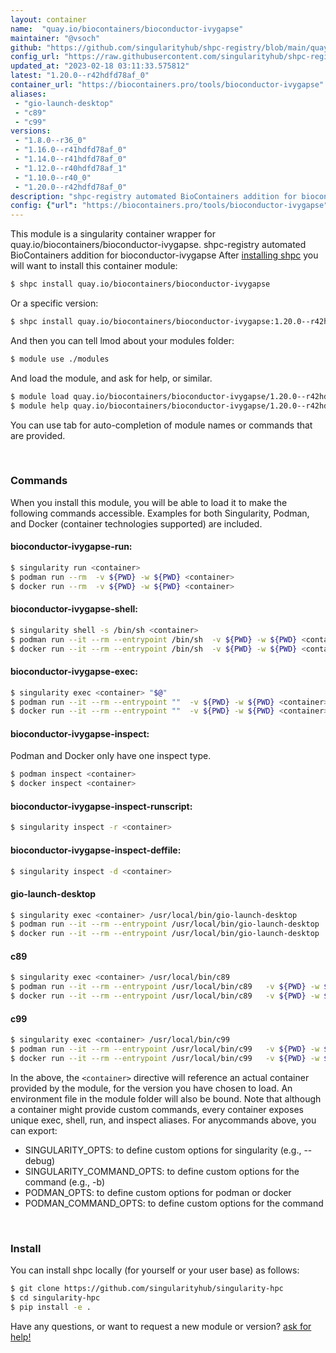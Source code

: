 ```yaml
---
layout: container
name:  "quay.io/biocontainers/bioconductor-ivygapse"
maintainer: "@vsoch"
github: "https://github.com/singularityhub/shpc-registry/blob/main/quay.io/biocontainers/bioconductor-ivygapse/container.yaml"
config_url: "https://raw.githubusercontent.com/singularityhub/shpc-registry/main/quay.io/biocontainers/bioconductor-ivygapse/container.yaml"
updated_at: "2023-02-18 03:11:33.575812"
latest: "1.20.0--r42hdfd78af_0"
container_url: "https://biocontainers.pro/tools/bioconductor-ivygapse"
aliases:
 - "gio-launch-desktop"
 - "c89"
 - "c99"
versions:
 - "1.8.0--r36_0"
 - "1.16.0--r41hdfd78af_0"
 - "1.14.0--r41hdfd78af_0"
 - "1.12.0--r40hdfd78af_1"
 - "1.10.0--r40_0"
 - "1.20.0--r42hdfd78af_0"
description: "shpc-registry automated BioContainers addition for bioconductor-ivygapse"
config: {"url": "https://biocontainers.pro/tools/bioconductor-ivygapse", "maintainer": "@vsoch", "description": "shpc-registry automated BioContainers addition for bioconductor-ivygapse", "latest": {"1.20.0--r42hdfd78af_0": "sha256:b0c08b0cb9e64619286d5795091c5d2b85eec23d1169db069605ee3ac553a89c"}, "tags": {"1.8.0--r36_0": "sha256:551aa3c66e4ff20b1c7bd0bba3631d1070fa22f4d45ebeb214a17e7e4b4090bf", "1.16.0--r41hdfd78af_0": "sha256:e7d5889f2ce4e3ea5ad48e06c86ee7f0db60b690130c976aaf242a04eebceb31", "1.14.0--r41hdfd78af_0": "sha256:08ee1dfe9b86f49925ec9a7a702526be19f62dc82c3b060382a7eb07c4807b99", "1.12.0--r40hdfd78af_1": "sha256:051161dc98cf11ef6b91064d4681692c92b386f4ca93a86630e01bb7b671fd42", "1.10.0--r40_0": "sha256:33b476bc0672c693a3e6a9bd9165668ae7875537883ad9eb100454fc94b5f1cb", "1.20.0--r42hdfd78af_0": "sha256:b0c08b0cb9e64619286d5795091c5d2b85eec23d1169db069605ee3ac553a89c"}, "docker": "quay.io/biocontainers/bioconductor-ivygapse", "aliases": {"gio-launch-desktop": "/usr/local/bin/gio-launch-desktop", "c89": "/usr/local/bin/c89", "c99": "/usr/local/bin/c99"}}
---
```


This module is a singularity container wrapper for quay.io/biocontainers/bioconductor-ivygapse.
shpc-registry automated BioContainers addition for bioconductor-ivygapse
After [installing shpc](#install) you will want to install this container module:


```bash
$ shpc install quay.io/biocontainers/bioconductor-ivygapse
```

Or a specific version:

```bash
$ shpc install quay.io/biocontainers/bioconductor-ivygapse:1.20.0--r42hdfd78af_0
```

And then you can tell lmod about your modules folder:

```bash
$ module use ./modules
```

And load the module, and ask for help, or similar.

```bash
$ module load quay.io/biocontainers/bioconductor-ivygapse/1.20.0--r42hdfd78af_0
$ module help quay.io/biocontainers/bioconductor-ivygapse/1.20.0--r42hdfd78af_0
```

You can use tab for auto-completion of module names or commands that are provided.

<br>

### Commands

When you install this module, you will be able to load it to make the following commands accessible.
Examples for both Singularity, Podman, and Docker (container technologies supported) are included.

#### bioconductor-ivygapse-run:

```bash
$ singularity run <container>
$ podman run --rm  -v ${PWD} -w ${PWD} <container>
$ docker run --rm  -v ${PWD} -w ${PWD} <container>
```

#### bioconductor-ivygapse-shell:

```bash
$ singularity shell -s /bin/sh <container>
$ podman run --it --rm --entrypoint /bin/sh  -v ${PWD} -w ${PWD} <container>
$ docker run --it --rm --entrypoint /bin/sh  -v ${PWD} -w ${PWD} <container>
```

#### bioconductor-ivygapse-exec:

```bash
$ singularity exec <container> "$@"
$ podman run --it --rm --entrypoint ""  -v ${PWD} -w ${PWD} <container> "$@"
$ docker run --it --rm --entrypoint ""  -v ${PWD} -w ${PWD} <container> "$@"
```

#### bioconductor-ivygapse-inspect:

Podman and Docker only have one inspect type.

```bash
$ podman inspect <container>
$ docker inspect <container>
```

#### bioconductor-ivygapse-inspect-runscript:

```bash
$ singularity inspect -r <container>
```

#### bioconductor-ivygapse-inspect-deffile:

```bash
$ singularity inspect -d <container>
```


#### gio-launch-desktop

```bash
$ singularity exec <container> /usr/local/bin/gio-launch-desktop
$ podman run --it --rm --entrypoint /usr/local/bin/gio-launch-desktop   -v ${PWD} -w ${PWD} <container> -c " $@"
$ docker run --it --rm --entrypoint /usr/local/bin/gio-launch-desktop   -v ${PWD} -w ${PWD} <container> -c " $@"
```


#### c89

```bash
$ singularity exec <container> /usr/local/bin/c89
$ podman run --it --rm --entrypoint /usr/local/bin/c89   -v ${PWD} -w ${PWD} <container> -c " $@"
$ docker run --it --rm --entrypoint /usr/local/bin/c89   -v ${PWD} -w ${PWD} <container> -c " $@"
```


#### c99

```bash
$ singularity exec <container> /usr/local/bin/c99
$ podman run --it --rm --entrypoint /usr/local/bin/c99   -v ${PWD} -w ${PWD} <container> -c " $@"
$ docker run --it --rm --entrypoint /usr/local/bin/c99   -v ${PWD} -w ${PWD} <container> -c " $@"
```



In the above, the `<container>` directive will reference an actual container provided
by the module, for the version you have chosen to load. An environment file in the
module folder will also be bound. Note that although a container
might provide custom commands, every container exposes unique exec, shell, run, and
inspect aliases. For anycommands above, you can export:

 - SINGULARITY_OPTS: to define custom options for singularity (e.g., --debug)
 - SINGULARITY_COMMAND_OPTS: to define custom options for the command (e.g., -b)
 - PODMAN_OPTS: to define custom options for podman or docker
 - PODMAN_COMMAND_OPTS: to define custom options for the command

<br>

### Install

You can install shpc locally (for yourself or your user base) as follows:

```bash
$ git clone https://github.com/singularityhub/singularity-hpc
$ cd singularity-hpc
$ pip install -e .
```

Have any questions, or want to request a new module or version? [ask for help!](https://github.com/singularityhub/singularity-hpc/issues)